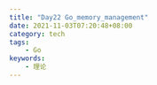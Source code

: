 ```yaml
---
title: "Day22 Go_memory_management"
date: 2021-11-03T07:20:48+08:00
category: tech
tags:
    - Go
keywords:
    - 理论
---
```

